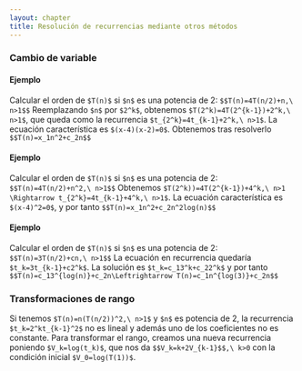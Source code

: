 ```yaml
---
layout: chapter
title: Resolución de recurrencias mediante otros métodos
---
```


### Cambio de variable

#### Ejemplo
Calcular el orden de `$T(n)$` si `$n$` es una potencia de 2:
`$$T(n)=4T(n/2)+n,\ n>1$$`
Reemplazando `$n$` por `$2^k$`, obtenemos `$T(2^k)=4T(2^{k-1})+2^k,\ n>1$`, que queda como la recurrencia `$t_{2^k}=4t_{k-1}+2^k,\ n>1$`. La ecuación característica es `$(x-4)(x-2)=0$`. Obtenemos tras resolverlo `$$T(n)=x_1n^2+c_2n$$`

#### Ejemplo
Calcular el orden de `$T(n)$` si `$n$` es una potencia de 2:
`$$T(n)=4T(n/2)+n^2,\ n>1$$`
Obtenemos `$T(2^k))=4T(2^{k-1})+4^k,\ n>1 \Rightarrow t_{2^k}=4t_{k-1}+4^k,\ n>1$`. La ecuación característica es `$(x-4)^2=0$`, y por tanto `$$T(n)=x_1n^2+c_2n^2log(n)$$`

#### Ejemplo
Calcular el orden de `$T(n)$` si `$n$` es una potencia de 2:
`$$T(n)=3T(n/2)+cn,\ n>1$$`
La ecuación en recurrencia quedaría `$t_k=3t_{k-1}+c2^k$`. La solución es `$t_k=c_13^k+c_22^k$` y por tanto `$$T(n)=c_13^{log(n)}+c_2n\Leftrightarrow T(n)=c_1n^{log(3)}+c_2n$$`


### Transformaciones de rango
Si tenemos `$T(n)=n(T(n/2))^2,\ n>1$` y `$n$` es potencia de 2, la recurrencia `$t_k=2^kt_{k-1}^2$` no es lineal y además uno de los coeficientes no es constante. Para transformar el rango, creamos una nueva recurrencia poniendo `$V_k=log(t_k)$`, que nos da
`$$V_k=k+2V_{k-1}$$,\ k>0`
con la condición inicial `$V_0=log(T(1))$`.
